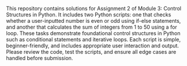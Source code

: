 This repository contains solutions for Assignment 2 of Module 3: Control Structures in Python. It includes two Python scripts: one that checks whether a user-inputted number is even or odd using if-else statements, and another that calculates the sum of integers from 1 to 50 using a for loop. These tasks demonstrate foundational control structures in Python such as conditional statements and iterative loops. Each script is simple, beginner-friendly, and includes appropriate user interaction and output. Please review the code, test the scripts, and ensure all edge cases are handled before submission.
